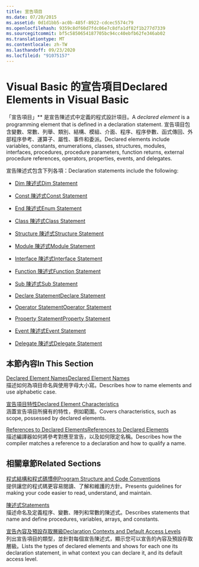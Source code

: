 ```yaml
---
title: 宣告項目
ms.date: 07/20/2015
ms.assetid: 0d1d1bb5-ac0b-485f-8922-cdcec5574c79
ms.openlocfilehash: 9359c8df60d7fdc06e7c8dfa1df82f1b277d7339
ms.sourcegitcommit: bf5c5850654187705bc94cc40ebfb62fe346ab02
ms.translationtype: MT
ms.contentlocale: zh-TW
ms.lasthandoff: 09/23/2020
ms.locfileid: "91075157"
---
```

# <a name="declared-elements-in-visual-basic"></a><span data-ttu-id="6b415-102">Visual Basic 的宣告項目</span><span class="sxs-lookup"><span data-stu-id="6b415-102">Declared Elements in Visual Basic</span></span>

<span data-ttu-id="6b415-103">「宣告項目」\*\* 是宣告陳述式中定義的程式設計項目。</span><span class="sxs-lookup"><span data-stu-id="6b415-103">A *declared element* is a programming element that is defined in a declaration statement.</span></span> <span data-ttu-id="6b415-104">宣告項目包含變數、常數、列舉、類別、結構、模組、介面、程序、程序參數、函式傳回、外部程序參考、運算子、屬性、事件和委派。</span><span class="sxs-lookup"><span data-stu-id="6b415-104">Declared elements include variables, constants, enumerations, classes, structures, modules, interfaces, procedures, procedure parameters, function returns, external procedure references, operators, properties, events, and delegates.</span></span>  
  
 <span data-ttu-id="6b415-105">宣告陳述式包含下列各項：</span><span class="sxs-lookup"><span data-stu-id="6b415-105">Declaration statements include the following:</span></span>  
  
- [<span data-ttu-id="6b415-106">Dim 陳述式</span><span class="sxs-lookup"><span data-stu-id="6b415-106">Dim Statement</span></span>](../../../language-reference/statements/dim-statement.md)  
  
- [<span data-ttu-id="6b415-107">Const 陳述式</span><span class="sxs-lookup"><span data-stu-id="6b415-107">Const Statement</span></span>](../../../language-reference/statements/const-statement.md)  
  
- [<span data-ttu-id="6b415-108">End 陳述式</span><span class="sxs-lookup"><span data-stu-id="6b415-108">Enum Statement</span></span>](../../../language-reference/statements/enum-statement.md)  
  
- [<span data-ttu-id="6b415-109">Class 陳述式</span><span class="sxs-lookup"><span data-stu-id="6b415-109">Class Statement</span></span>](../../../language-reference/statements/class-statement.md)  
  
- [<span data-ttu-id="6b415-110">Structure 陳述式</span><span class="sxs-lookup"><span data-stu-id="6b415-110">Structure Statement</span></span>](../../../language-reference/statements/structure-statement.md)  
  
- [<span data-ttu-id="6b415-111">Module 陳述式</span><span class="sxs-lookup"><span data-stu-id="6b415-111">Module Statement</span></span>](../../../language-reference/statements/module-statement.md)  
  
- [<span data-ttu-id="6b415-112">Interface 陳述式</span><span class="sxs-lookup"><span data-stu-id="6b415-112">Interface Statement</span></span>](../../../language-reference/statements/interface-statement.md)  
  
- [<span data-ttu-id="6b415-113">Function 陳述式</span><span class="sxs-lookup"><span data-stu-id="6b415-113">Function Statement</span></span>](../../../language-reference/statements/function-statement.md)  
  
- [<span data-ttu-id="6b415-114">Sub 陳述式</span><span class="sxs-lookup"><span data-stu-id="6b415-114">Sub Statement</span></span>](../../../language-reference/statements/sub-statement.md)  
  
- [<span data-ttu-id="6b415-115">Declare Statement</span><span class="sxs-lookup"><span data-stu-id="6b415-115">Declare Statement</span></span>](../../../language-reference/statements/declare-statement.md)  
  
- [<span data-ttu-id="6b415-116">Operator Statement</span><span class="sxs-lookup"><span data-stu-id="6b415-116">Operator Statement</span></span>](../../../language-reference/statements/operator-statement.md)  
  
- [<span data-ttu-id="6b415-117">Property Statement</span><span class="sxs-lookup"><span data-stu-id="6b415-117">Property Statement</span></span>](../../../language-reference/statements/property-statement.md)  
  
- [<span data-ttu-id="6b415-118">Event 陳述式</span><span class="sxs-lookup"><span data-stu-id="6b415-118">Event Statement</span></span>](../../../language-reference/statements/event-statement.md)  
  
- [<span data-ttu-id="6b415-119">Delegate 陳述式</span><span class="sxs-lookup"><span data-stu-id="6b415-119">Delegate Statement</span></span>](../../../language-reference/statements/delegate-statement.md)  
  
## <a name="in-this-section"></a><span data-ttu-id="6b415-120">本節內容</span><span class="sxs-lookup"><span data-stu-id="6b415-120">In This Section</span></span>  

 [<span data-ttu-id="6b415-121">Declared Element Names</span><span class="sxs-lookup"><span data-stu-id="6b415-121">Declared Element Names</span></span>](declared-element-names.md)  
 <span data-ttu-id="6b415-122">描述如何為項目命名與使用字母大小寫。</span><span class="sxs-lookup"><span data-stu-id="6b415-122">Describes how to name elements and use alphabetic case.</span></span>  
  
 [<span data-ttu-id="6b415-123">宣告項目特性</span><span class="sxs-lookup"><span data-stu-id="6b415-123">Declared Element Characteristics</span></span>](declared-element-characteristics.md)  
 <span data-ttu-id="6b415-124">涵蓋宣告項目所擁有的特性，例如範圍。</span><span class="sxs-lookup"><span data-stu-id="6b415-124">Covers characteristics, such as scope, possessed by declared elements.</span></span>  
  
 [<span data-ttu-id="6b415-125">References to Declared Elements</span><span class="sxs-lookup"><span data-stu-id="6b415-125">References to Declared Elements</span></span>](references-to-declared-elements.md)  
 <span data-ttu-id="6b415-126">描述編譯器如何將參考對應至宣告，以及如何限定名稱。</span><span class="sxs-lookup"><span data-stu-id="6b415-126">Describes how the compiler matches a reference to a declaration and how to qualify a name.</span></span>  
  
## <a name="related-sections"></a><span data-ttu-id="6b415-127">相關章節</span><span class="sxs-lookup"><span data-stu-id="6b415-127">Related Sections</span></span>  

 [<span data-ttu-id="6b415-128">程式結構和程式碼慣例</span><span class="sxs-lookup"><span data-stu-id="6b415-128">Program Structure and Code Conventions</span></span>](../../program-structure/program-structure-and-code-conventions.md)  
 <span data-ttu-id="6b415-129">提供讓您的程式碼更容易閱讀、了解和維護的方針。</span><span class="sxs-lookup"><span data-stu-id="6b415-129">Presents guidelines for making your code easier to read, understand, and maintain.</span></span>  
  
 [<span data-ttu-id="6b415-130">陳述式</span><span class="sxs-lookup"><span data-stu-id="6b415-130">Statements</span></span>](../../../language-reference/statements/index.md)  
 <span data-ttu-id="6b415-131">描述命名及定義程序、變數、陣列和常數的陳述式。</span><span class="sxs-lookup"><span data-stu-id="6b415-131">Describes statements that name and define procedures, variables, arrays, and constants.</span></span>  
  
 [<span data-ttu-id="6b415-132">宣告內容及預設存取層級</span><span class="sxs-lookup"><span data-stu-id="6b415-132">Declaration Contexts and Default Access Levels</span></span>](../../../language-reference/statements/declaration-contexts-and-default-access-levels.md)  
 <span data-ttu-id="6b415-133">列出宣告項目的類型，並針對每個宣告陳述式，顯示您可以宣告的內容及預設存取層級。</span><span class="sxs-lookup"><span data-stu-id="6b415-133">Lists the types of declared elements and shows for each one its declaration statement, in what context you can declare it, and its default access level.</span></span>
